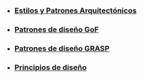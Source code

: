 - ### [Estilos y Patrones Arquitectónicos](./Arquitectonicos.docx)
- ### [Patrones de diseño GoF](./GoF.docx)
- ### [Patrones de diseño GRASP](./GRASP.docx)
- ### [Principios de diseño](./Principios.docx)